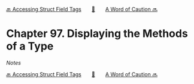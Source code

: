 [🔙 Accessing Struct Field Tags][previous-chapter]&nbsp;&nbsp;&nbsp;&nbsp;&nbsp;&nbsp;&nbsp;[🏡][readme]&nbsp;&nbsp;&nbsp;&nbsp;&nbsp;&nbsp;&nbsp;[A Word of Caution 🔜][upcoming-chapter]

# Chapter 97. Displaying the Methods of a Type

_Notes_

[🔙 Accessing Struct Field Tags][previous-chapter]&nbsp;&nbsp;&nbsp;&nbsp;&nbsp;&nbsp;&nbsp;[🏡][readme]&nbsp;&nbsp;&nbsp;&nbsp;&nbsp;&nbsp;&nbsp;[A Word of Caution 🔜][upcoming-chapter]

[readme]: README.md
[previous-chapter]: ch096-accessing-struct-field-tags.md
[upcoming-chapter]: ch098-a-word-of-caution.md